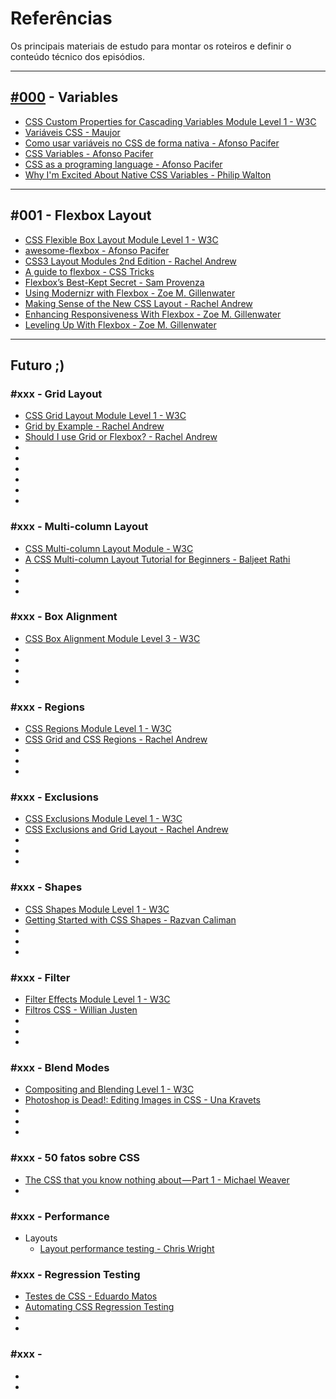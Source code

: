 # Referências

Os principais materiais de estudo para montar os roteiros e definir o conteúdo técnico dos episódios.

<hr>

## [#000](https://www.youtube.com/watch?v=TkEdCWshqag) - Variables

- [CSS Custom Properties for Cascading Variables Module Level 1 - W3C](https://www.w3.org/TR/css-variables/)
- [Variáveis CSS - Maujor](http://www.maujor.com/tutorial/propriedades-css-customizadas-modulo1.php)
- [Como usar variáveis no CSS de forma nativa - Afonso Pacifer](http://tableless.com.br/como-usar-variaveis-no-css-de-forma-nativa/)
- [CSS Variables - Afonso Pacifer](https://speakerdeck.com/afonsopacifer/css-variables-lightning-talk)
- [CSS as a programing language - Afonso Pacifer](https://speakerdeck.com/afonsopacifer/css-as-a-programing-language)
- [Why I'm Excited About Native CSS Variables - Philip Walton](http://philipwalton.com/articles/why-im-excited-about-native-css-variables/)

<hr>

## #001 - Flexbox Layout

- [CSS Flexible Box Layout Module Level 1 - W3C](https://www.w3.org/TR/css-flexbox-1/)
- [awesome-flexbox - Afonso Pacifer](https://github.com/afonsopacifer/awesome-flexbox)
- [CSS3 Layout Modules 2nd Edition - Rachel Andrew](http://rachelandrew.co.uk/books/css3-layout-modules)
- [A guide to flexbox - CSS Tricks](https://css-tricks.com/snippets/css/a-guide-to-flexbox/)
- [Flexbox’s Best-Kept Secret - Sam Provenza](https://medium.com/@samserif/flexbox-s-best-kept-secret-bd3d892826b6#.i0v3krqo0)
- [Using Modernizr with Flexbox - Zoe M. Gillenwater ](http://zomigi.com/blog/using-modernizr-with-flexbox/?utm_campaign=CSS%2BLayout%2BNews&utm_medium=email&utm_source=CSS_Layout_News_8)
- [Making Sense of the New CSS Layout - Rachel Andrew](https://rachelandrew.co.uk/archives/2016/03/25/making-sense-of-the-new-css-layout/?utm_campaign=CSS%2BLayout%2BNews&utm_medium=email&utm_source=CSS_Layout_News_35)
- [Enhancing Responsiveness With Flexbox - Zoe M. Gillenwater ](https://www.youtube.com/watch?v=_98SE8WUvLk)
- [Leveling Up With Flexbox - Zoe M. Gillenwater](https://www.youtube.com/watch?v=NEnaKAoKSp0)

<hr>

## Futuro ;)

### #xxx - Grid Layout
- [CSS Grid Layout Module Level 1 - W3C](https://www.w3.org/TR/css-grid-1/)
- [Grid by Example - Rachel Andrew](http://gridbyexample.com/)
- [Should I use Grid or Flexbox? - Rachel Andrew](https://rachelandrew.co.uk/archives/2016/03/30/should-i-use-grid-or-flexbox/)
- []()
- []()
- []()
- []()
- []()
- []()


### #xxx - Multi-column Layout
- [CSS Multi-column Layout Module - W3C](https://www.w3.org/TR/css3-multicol/)
- [A CSS Multi-column Layout Tutorial for Beginners - Baljeet Rathi](http://www.sitepoint.com/css-multi-column-layout-tutorial-for-beginners/)
- []()
- []()
- []()

### #xxx - Box Alignment
- [CSS Box Alignment Module Level 3 - W3C](https://www.w3.org/TR/css-align-3/)
- []()
- []()
- []()
- []()

### #xxx - Regions
- [CSS Regions Module Level 1 - W3C](https://www.w3.org/TR/css-regions-1/)
- [CSS Grid and CSS Regions - Rachel Andrew](https://rachelandrew.co.uk/archives/2016/03/25/css-grid-and-css-regions/)
- []()
- []()
- []()

### #xxx - Exclusions
- [CSS Exclusions Module Level 1 - W3C](https://www.w3.org/TR/css3-exclusions/)
- [CSS Exclusions and Grid Layout - Rachel Andrew](https://rachelandrew.co.uk/archives/2016/03/16/css-exclusions-and-grid-layout/)
- []()
- []()
- []()

### #xxx - Shapes
- [CSS Shapes Module Level 1 - W3C](https://www.w3.org/TR/css-shapes-1/)
- [Getting Started with CSS Shapes - Razvan Caliman](http://www.html5rocks.com/en/tutorials/shapes/getting-started/)
- []()
- []()
- []()

### #xxx - Filter
- [Filter Effects Module Level 1 - W3C](https://www.w3.org/TR/filter-effects/)
- [Filtros CSS - Willian Justen](http://willianjusten.com.br/filtros-css/)
- []()
- []()
- []()

### #xxx - Blend Modes
- [Compositing and Blending Level 1 - W3C](https://www.w3.org/TR/compositing-1/)
- [Photoshop is Dead!: Editing Images in CSS - Una Kravets](https://www.youtube.com/watch?v=LY65F2e4B5w)
- []()
- []()
- []()

### #xxx - 50 fatos sobre CSS
- [The CSS that you know nothing about — Part 1 - Michael Weaver](https://medium.com/@mjtweaver/the-css-that-you-dont-know-about-d5945cea1c94#.wvjm30apc)
- []()

### #xxx - Performance
- Layouts
  - [Layout performance testing - Chris Wright](http://chriswrightdesign.github.io/layout-performance-testing/)

### #xxx - Regression Testing
- [Testes de CSS - Eduardo Matos](https://speakerdeck.com/eduardojmatos/testes-de-css)
- [Automating CSS Regression Testing](https://css-tricks.com/automating-css-regression-testing/)
- []()
- []()

### #xxx -
- []()
- []()
